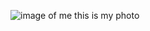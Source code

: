 ![image of me ](https://www.searchpng.com/wp-content/uploads/2019/02/Profile-ICon.png)
this is my photo
